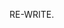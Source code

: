 RE-WRITE.

<!--

This is a basic rewrite of an already exsiting project 
of In-House consulting with a javaScript framework react and CSS 
library Tailwind CSS.



 -->